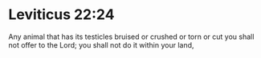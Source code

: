 # Leviticus 22:24

Any animal that has its testicles bruised or crushed or torn or cut you shall not offer to the Lord; you shall not do it within your land,
